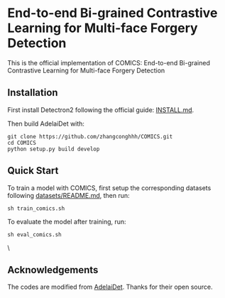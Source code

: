 # End-to-end Bi-grained Contrastive Learning for Multi-face Forgery Detection

This is the official implementation of COMICS: End-to-end Bi-grained Contrastive Learning for Multi-face Forgery Detection


## Installation

First install Detectron2 following the official guide: [INSTALL.md](https://github.com/facebookresearch/detectron2/blob/master/INSTALL.md).


Then build AdelaiDet with:

```
git clone https://github.com/zhangconghhh/COMICS.git
cd COMICS
python setup.py build develop
```


## Quick Start


To train a model with COMICS, first
setup the corresponding datasets following
[datasets/README.md](https://github.com/facebookresearch/detectron2/blob/master/datasets/README.md),
then run:

```
sh train_comics.sh
```
To evaluate the model after training, run:

```
sh eval_comics.sh
```
\


## Acknowledgements

The codes are modified from [AdelaiDet](https://github.com/aim-uofa/AdelaiDet). Thanks for their open source.

